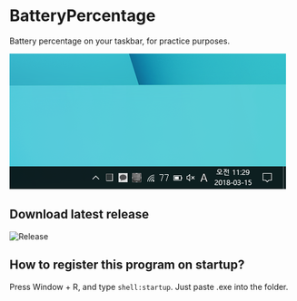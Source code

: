 # BatteryPercentage
Battery percentage on your taskbar, for practice purposes.

![Taskbar](https://raw.githubusercontent.com/solo5star/BatteryPercentage/master/Screenshots/Taskbar.png)

## Download latest release
![Release](https://github.com/solo5star/BatteryPercentage/releases)

## How to register this program on startup?
Press Window + R, and type `shell:startup`. Just paste .exe into the folder.